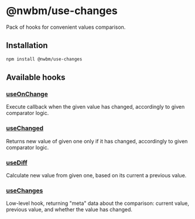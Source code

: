 # @nwbm/use-changes

Pack of hooks for convenient values comparison.

## Installation

```sh
npm install @nwbm/use-changes
```

## Available hooks

### [useOnChange](/packages/use-changes/docs/useOnChange.md)

Execute callback when the given value has changed, accordingly to given comparator logic.

### [useChanged](/packages/use-changes/docs/useChanged.md)

Returns new value of given one only if it has changed, accordingly to given comparator logic.

### [useDiff](/packages/use-changes/docs/useDiff.md)

Calculate new value from given one, based on its current a previous value.

### [useChanges](/packages/use-changes/docs/useChanges.md)

Low-level hook, returning "meta" data about the comparison: current value, previous value, and whether the value has changed.

